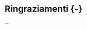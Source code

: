 # Ringraziamenti {-}

...

<!--

- Emacs e Org mode
- Vim e Neovim
- Git
- Pandoc
- Okular
- Borg, Restic e Rsync

- Debian/Arch, Crostini, Termux

- Libertinus Serif
- Source Code Pro

- Github, Linode, Hetzner

-->
